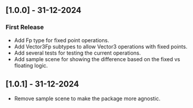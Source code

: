 ## [1.0.0] - 31-12-2024 
### First Release
- Add Fp type for fixed point operations.
- Add Vector3Fp subtypes to allow Vector3 operations with fixed points.
- Add several tests for testing the current operations.
- Add sample scene for showing the difference based on the fixed vs floating logic.  

## [1.0.1] - 31-12-2024 
- Remove sample scene to make the package more agnostic.
